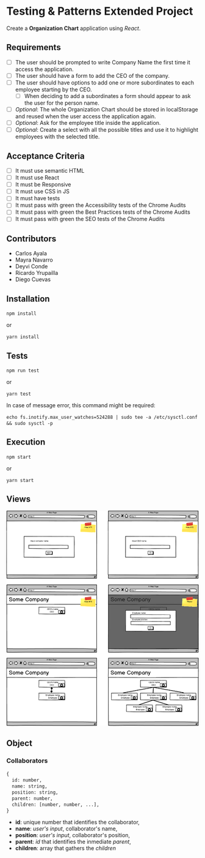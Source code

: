 # Testing & Patterns Extended Project

Create a **Organization Chart** application using _React_.

## Requirements

- [ ] The user should be prompted to write Company Name the first time it access the application.
- [ ] The user should have a form to add the CEO of the company.
- [ ] The user should have options to add one or more subordinates to each employee starting by the CEO.
  - [ ] When deciding to add a subordinates a form should appear to ask the user for the person name.
- [ ] _Optional_: The whole Organization Chart should be stored in localStorage and reused when the user access the application again.
- [ ] _Optional_: Ask for the employee title inside the application.
- [ ] _Optional_: Create a select with all the possible titles and use it to highlight employees with the selected title.

## Acceptance Criteria

- [ ] It must use semantic HTML
- [ ] It must use React
- [ ] It must be Responsive
- [ ] It must use CSS in JS
- [ ] It must have tests
- [ ] It must pass with green the Accessibility tests of the Chrome Audits
- [ ] It must pass with green the Best Practices tests of the Chrome Audits
- [ ] It must pass with green the SEO tests of the Chrome Audits

## Contributors

- Carlos Ayala
- Mayra Navarro
- Deyvi Conde
- Ricardo Yrupailla
- Diego Cuevas

## Installation

```
npm install
```

or

```
yarn install
```

## Tests

```
npm run test
```

or

```
yarn test
```

In case of message error, this command might be required:

```
echo fs.inotify.max_user_watches=524288 | sudo tee -a /etc/sysctl.conf && sudo sysctl -p
```

## Execution

```
npm start
```

or 

```
yarn start
```

## Views

![Views](images/proposed_new.png)

## Object

### Collaborators

```
{
  id: number,
  name: string,
  position: string,
  parent: number,
  children: [number, number, ...],
}
```
- **id**: unique number that identifies the collaborator,
- **name**: *user's input*, collaborator's name,
- **position**: *user's input*, collaborator's position,
- **parent**: *id* that identifies the inmediate *parent*,
- **children**: array that gathers the *children*

